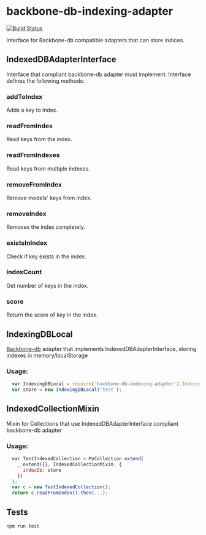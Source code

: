 # backbone-db-indexing-adapter

[![Build Status](https://travis-ci.org/Everyplay/backbone-db-indexing-adapter.png?branch=master)](https://travis-ci.org/Everyplay/backbone-db-indexing-adapter)

Interface for Backbone-db compatible adapters that can store indices.

## IndexedDBAdapterInterface

Interface that compliant backbone-db adapter must implement. Interface defines the following methods:

### addToIndex

Adds a key to index.

### readFromIndex

Read keys from the index.

### readFromIndexes

Read keys from multiple indexes.

### removeFromIndex

Remove models' keys from index.

### removeIndex

Removes the index completely.

### existsInIndex

Check if key exists in the index.

### indexCount

Get number of keys in the index.

### score

Return the score of key in the index.


## IndexingDBLocal

[Backbone-db](https://github.com/Everyplay/backbone-db) adapter that implements IndexedDBAdapterInterface, storing indexes in memory/localStorage

### Usage:

```js
  var IndexingDBLocal = require('backbone-db-indexing-adapter').IndexingDBLocal;
  var store = new IndexingDBLocal('test');
```


## IndexedCollectionMixin

Mixin for Collections that use IndexedDBAdapterInterface compliant backbone-db adapter

### Usage:

```js
  var TestIndexedCollection = MyCollection.extend(
    _.extend({}, IndexedCollectionMixin, {
      indexDb: store
    })
  );
  var c = new TestIndexedCollection();
  return c.readFromIndex().then(...);
```


## Tests

    npm run test

